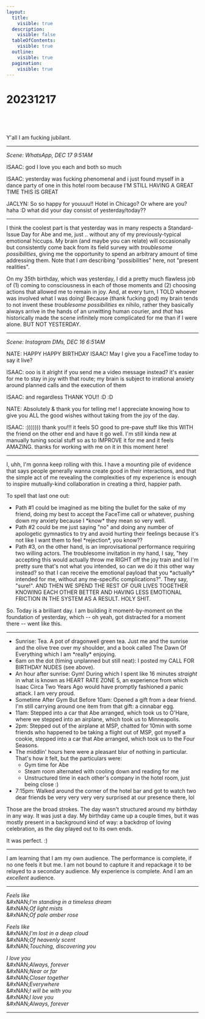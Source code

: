 ```yaml
---
layout:
  title:
    visible: true
  description:
    visible: false
  tableOfContents:
    visible: true
  outline:
    visible: true
  pagination:
    visible: true
---
```


# 20231217

<div><figure><img src="../../.gitbook/assets/IMG_5023.PNG" alt=""><figcaption></figcaption></figure> <figure><img src="../../.gitbook/assets/IMG_5024.PNG" alt=""><figcaption></figcaption></figure> <figure><img src="../../.gitbook/assets/IMG_5025.PNG" alt=""><figcaption></figcaption></figure> <figure><img src="../../.gitbook/assets/IMG_5026.PNG" alt=""><figcaption></figcaption></figure></div>

Y'all I am fucking jubilant.

***

_Scene: WhatsApp, DEC 17 9:51AM_

ISAAC: god I love you each and both so much

ISAAC: yesterday was fucking phenomenal and i just found myself in a dance party of one in this hotel room because I'M STILL HAVING A GREAT TIME THIS IS GREAT

JACLYN: So so happy for youuuu!! Hotel in Chicago? Or where are you? haha :D what did your day consist of yesterday/today??

***

I think the coolest part is that yesterday was in many respects a Standard-Issue Day for Abe and me, just .. without any of my previously-typical emotional hiccups. My brain (and maybe you can relate) will occasionally but consistently come back from its field survey with _troublesome possibilities_, giving me the opportunity to spend an arbitrary amount of time addressing them. Note that I _am_ describing "possibilities" here, not "present realities".

On my 35th birthday, which was yesterday, I did a pretty much flawless job of (1) coming to consciousness in each of those moments and (2) choosing actions that allowed me to remain in joy. And, at every turn, I TOLD whoever was involved what I was doing! Because (thank fucking god) my brain tends to not invent these _troublesome possibilities_ ex nihilo, rather they basically always arrive in the hands of an unwitting human courier, and _that_ has historically made the scene infinitely more complicated for me than if I were alone. BUT NOT YESTERDAY.

***

_Scene: Instagram DMs, DEC 16 6:51AM_

NATE: HAPPY HAPPY BIRTHDAY ISAAC! May I give you a FaceTime today to say it live?

ISAAC: ooo is it alright if you send me a video message instead? it's easier for me to stay in joy with that route; my brain is subject to irrational anxiety around planned calls and the execution of them

ISAAC: and regardless THANK YOU!! :D :D

NATE: Absolutely & thank you for telling me! I appreciate knowing how to give you ALL the good wishes without taking from the joy of the day.

ISAAC: :))))))) thank you!!! it feels SO good to pre-pave stuff like this WITH the friend on the other end and have it go well. I'm still kinda new at manually tuning social stuff so as to IMPROVE it for me and it feels AMAZING. thanks for working with me on it in this moment here!

***

I, uhh, I'm gonna keep rolling with this. I have a mounting pile of evidence that says people generally wanna create good in their interactions, and that the simple act of me revealing the complexities of my experience is enough to inspire mutually-kind collaboration in creating a third, happier path.

To spell that last one out:

* Path #1 could be imagined as me biting the bullet for the sake of my friend, doing my best to accept the FaceTime call or whatever, pushing down my anxiety because I \*know\* they mean so very well.
* Path #2 could be me just saying "no" and doing any number of apologetic gymnastics to try and avoid hurting their feelings because it's not like I want them to feel \*rejection\*, you know??
* Path #3, on the other hand, is an improvisational performance requiring two willing actors. The troublesome invitation in my hand, I say, "hey accepting this would actually throw me RIGHT off the joy train and lol I'm pretty sure that's not what you intended, so can we do it this other way instead? so that I can receive the emotional payload that you \*actually\* intended for me, without any me-specific complications?". They say, "sure!". AND THEN WE SPEND THE REST OF OUR LIVES TOGETHER KNOWING EACH OTHER BETTER AND HAVING LESS EMOTIONAL FRICTION IN THE SYSTEM AS A RESULT. HOLY SHIT.

So. Today is a brilliant day. I am building it moment-by-moment on the foundation of yesterday, which -- oh yeah, got distracted for a moment there -- went like this.

***

* Sunrise: Tea. A pot of dragonwell green tea. Just me and the sunrise and the olive tree over my shoulder, and a book called The Dawn Of Everything which I am \*really\* enjoying.
* 6am on the dot (timing unplanned but still neat): I posted my CALL FOR BIRTHDAY NUDES (see above).
* An hour after sunrise: Gym! During which I spent like 16 minutes _straight_ in what is known as HEART RATE ZONE 5, an experience from which Isaac Circa Two Years Ago would have promptly fashioned a panic attack. I am very proud.
* Sometime After Gym But Before 10am: Opened a gift from a dear friend. I'm still carrying around one item from that gift: a cinnabar egg.
* 11am: Stepped into a car that Abe arranged, which took us to O'Hare, where we stepped into an airplane, which took us to Minneapolis.
* 2pm: Stepped out of the airplane at MSP, chatted for 10min with some friends who happened to be taking a flight out of MSP, got myself a cookie, stepped into a car that Abe arranged, which took us to the Four Seasons.
* The middlin' hours here were a pleasant blur of nothing in particular. That's how it felt, but the particulars were:
  * Gym time for Abe
  * Steam room alternated with cooling down and reading for me
  * Unstructured time in each other's company in the hotel room, just being close :)
* 7:15pm: Walked around the corner of the hotel bar and got to watch two dear friends be very very very very surprised at our presence there, lol

Those are the broad strokes. The day wasn't structured around my birthday in any way. It was just a day. My birthday came up a couple times, but it was mostly present in a background kind of way: a backdrop of loving celebration, as the day played out to its own ends.

It was perfect. :)

***

I am learning that I am my own audience. The performance is complete, if no one feels it but me. I am not bound to capture it and repackage it to be relayed to a secondary audience. My experience is complete. And I am an _excellent_ audience.

***

_Feels like_\
&#xNAN;_&#x49;'m standing in a timeless dream_\
&#xNAN;_&#x4F;f light mists_\
&#xNAN;_&#x4F;f pale amber rose_

_Feels like_\
&#xNAN;_&#x49;'m lost in a deep cloud_\
&#xNAN;_&#x4F;f heavenly scent_\
&#xNAN;_&#x54;ouching, discovering you_

_I love you_\
&#xNAN;_&#x41;lways, forever_\
&#xNAN;_&#x4E;ear or far_\
&#xNAN;_&#x43;loser together_\
&#xNAN;_&#x45;verywhere_\
&#xNAN;_&#x49; will be with you_\
&#xNAN;_&#x49; love you_\
&#xNAN;_&#x41;lways, forever_

***

<div align="center"><figure><img src="../../.gitbook/assets/IMG_6253_Original.jpg" alt=""><figcaption></figcaption></figure></div>
